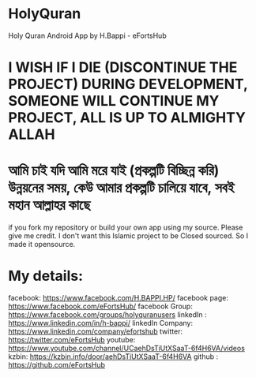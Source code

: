 # HolyQuran
Holy Quran Android App by H.Bappi - eFortsHub


# I WISH IF I DIE (DISCONTINUE THE PROJECT)  DURING DEVELOPMENT, SOMEONE WILL CONTINUE MY PROJECT, ALL IS UP TO ALMIGHTY ALLAH

# আমি চাই যদি আমি মরে যাই (প্রকল্পটি বিচ্ছিন্ন করি) উন্নয়নের সময়, কেউ আমার প্রকল্পটি চালিয়ে যাবে, সবই মহান আল্লাহর কাছে


if you fork my repository or build your own app using my source. Please give me credit. I don't want this Islamic project to be Closed sourced.
So I made it opensource.




# My details:
facebook:  https://www.facebook.com/H.BAPPI.HP/
facebook page:  https://www.facebook.com/eFortsHub/
facebook Group: https://www.facebook.com/groups/holyquranusers
linkedIn : https://www.linkedin.com/in/h-bappi/
linkedIn Company: https://www.linkedin.com/company/efortshub
twitter: https://twitter.com/eFortsHub
youtube: https://www.youtube.com/channel/UCaehDsTiUtXSaaT-6f4H6VA/videos
kzbin: https://kzbin.info/door/aehDsTiUtXSaaT-6f4H6VA
github : https://github.com/eFortsHub
